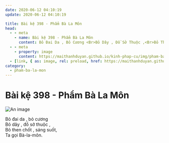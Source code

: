 ```yaml
---
date: 2020-06-12 04:10:19
update: 2020-06-12 04:10:19

title: Bài kệ 398 - Phẩm Bà La Môn
head:
  - - meta
    - name: Bài kệ 398 - Phẩm Bà La Môn
      content: Bỏ Đai Da , Bỏ Cương <Br>Bỏ Dây , Đồ Sở Thuộc ,<Br>Bỏ Then Chốt , Sáng Suốt,<Br>Ta Gọi Bà-La-Môn.<Br>
  - - meta
    - property: image
      content: https://maithanhduyan.github.io/kinh-phap-cu/img/pham-ba-la-mon/pham-ba-la-mon-398.jpg
  - [link, { as: image, rel: preload, href: https://maithanhduyan.github.io/kinh-phap-cu/img/pham-ba-la-mon/pham-ba-la-mon-398.jpg }]
category:
  - pham-ba-la-mon
---
```


# Bài kệ 398 - Phẩm Bà La Môn

![An image](/img/pham-ba-la-mon/pham-ba-la-mon-398.jpg)

Bỏ đai da , bỏ cương <br>Bỏ dây , đồ sở thuộc ,<br>Bỏ then chốt , sáng suốt,<br>Ta gọi Bà-la-môn.<br>
